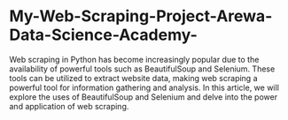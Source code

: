 # My-Web-Scraping-Project-Arewa-Data-Science-Academy-
Web scraping in Python has become increasingly popular due to the availability of powerful tools such as BeautifulSoup and Selenium. These tools can be utilized to extract website data, making web scraping a powerful tool for information gathering and analysis. In this article, we will explore the uses of BeautifulSoup and Selenium and delve into the power and application of web scraping.
